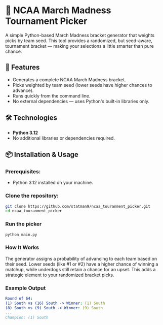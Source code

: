 # 🏀 NCAA March Madness Tournament Picker

A simple Python-based March Madness bracket generator that weights picks by team seed. This tool provides a randomized, but seed-aware, tournament bracket — making your selections a little smarter than pure chance.

## 📖 Features

- Generates a complete NCAA March Madness bracket.
- Picks weighted by team seed (lower seeds have higher chances to advance).
- Runs quickly from the command line.
- No external dependencies — uses Python's built-in libraries only.

## 🛠️ Technologies

- **Python 3.12**
- No additional libraries or dependencies required.

## 📦 Installation & Usage

### Prerequisites:
- Python 3.12 installed on your machine.

### Clone the repository:
```bash
git clone https://github.com/statman9/ncaa_touranment_picker.git
cd ncaa_touranment_picker
```

### Run the picker
```bash
python main.py
```

### How It Works
The generator assigns a probability of advancing to each team based on their seed. Lower seeds (like #1 or #2) have a higher chance of winning a matchup, while underdogs still retain a chance for an upset. This adds a strategic element to your randomized bracket picks.

### Example Output
```yaml
Round of 64:
(1) South vs (16) South -> Winner: (1) South
(8) South vs (9) South -> Winner: (9) South
...
Champion: (1) South
```
